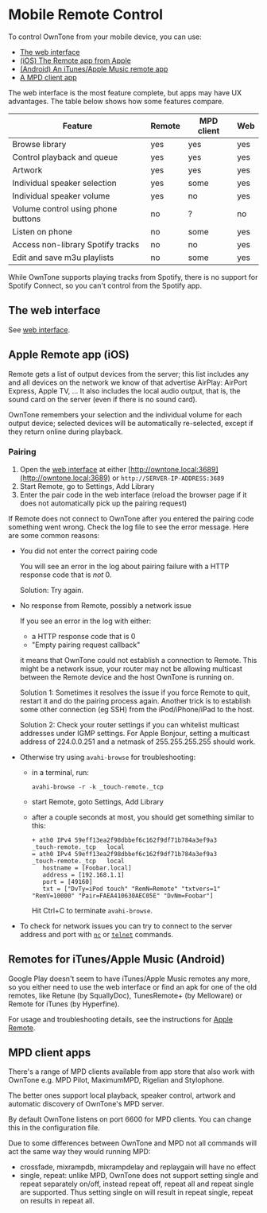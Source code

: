 # Mobile Remote Control

To control OwnTone from your mobile device, you can use:

- [The web interface](#the-web-interface)
- [(iOS) The Remote app from Apple](#apple-remote-app-ios)
- [(Android) An iTunes/Apple Music remote app](#remotes-for-itunesapple-music-android)
- [A MPD client app](#mpd-client-apps)

The web interface is the most feature complete, but apps may have UX advantages.
The table below shows how some features compare.

| Feature                               | Remote     | MPD client | Web        |
| ------------------------------------- | ---------- | ---------- | ---------- |
| Browse library                        | yes        | yes        | yes        |
| Control playback and queue            | yes        | yes        | yes        |
| Artwork                               | yes        | yes        | yes        |
| Individual speaker selection          | yes        | some       | yes        |
| Individual speaker volume             | yes        | no         | yes        |
| Volume control using phone buttons    | no         | ?          | no         |
| Listen on phone                       | no         | some       | yes        |
| Access non-library Spotify tracks     | no         | no         | yes        |
| Edit and save m3u playlists           | no         | some       | yes        |

While OwnTone supports playing tracks from Spotify, there is no support for
Spotify Connect, so you can't control from the Spotify app.


## The web interface

See [web interface](web.md).


## Apple Remote app (iOS)

Remote gets a list of output devices from the server; this list includes any
and all devices on the network we know of that advertise AirPlay: AirPort
Express, Apple TV, … It also includes the local audio output, that is, the
sound card on the server (even if there is no sound card).

OwnTone remembers your selection and the individual volume for each
output device; selected devices will be automatically re-selected, except if
they return online during playback.

### Pairing

1. Open the [web interface](web.md) at either [http://owntone.local:3689](http://owntone.local:3689)
   or `http://SERVER-IP-ADDRESS:3689`
2. Start Remote, go to Settings, Add Library
3. Enter the pair code in the web interface (reload the browser page if
   it does not automatically pick up the pairing request)

If Remote does not connect to OwnTone after you entered the pairing code
something went wrong. Check the log file to see the error message. Here are
some common reasons:

- You did not enter the correct pairing code

  You will see an error in the log about pairing failure with a HTTP response code
  that is *not* 0.

  Solution: Try again.

- No response from Remote, possibly a network issue

  If you see an error in the log with either:

  - a HTTP response code that is 0
  - "Empty pairing request callback"

  it means that OwnTone could not establish a connection to Remote. This
  might be a network issue, your router may not be allowing multicast between the
  Remote device and the host OwnTone is running on.

  Solution 1: Sometimes it resolves the issue if you force Remote to quit, restart
  it and do the pairing process again. Another trick is to establish some other
  connection (eg SSH) from the iPod/iPhone/iPad to the host.

  Solution 2: Check your router settings if you can whitelist multicast addresses
  under IGMP settings. For Apple Bonjour, setting a multicast address of
  224.0.0.251 and a netmask of 255.255.255.255 should work.

- Otherwise try using `avahi-browse` for troubleshooting:
  
  - in a terminal, run:

    ```shell
    avahi-browse -r -k _touch-remote._tcp
    ```

  - start Remote, goto Settings, Add Library
  - after a couple seconds at most, you should get something similar to this:

    ```shell
    + ath0 IPv4 59eff13ea2f98dbbef6c162f9df71b784a3ef9a3      _touch-remote._tcp   local
    = ath0 IPv4 59eff13ea2f98dbbef6c162f9df71b784a3ef9a3      _touch-remote._tcp   local
       hostname = [Foobar.local]
       address = [192.168.1.1]
       port = [49160]
       txt = ["DvTy=iPod touch" "RemN=Remote" "txtvers=1" "RemV=10000" "Pair=FAEA410630AEC05E" "DvNm=Foobar"]
    ```

    Hit Ctrl+C to terminate `avahi-browse`.

- To check for network issues you can try to connect to the server address and
  port with [`nc`](https://en.wikipedia.org/wiki/Netcat) or
  [`telnet`](https://en.wikipedia.org/wiki/Telnet) commands.


## Remotes for iTunes/Apple Music (Android)

Google Play doesn't seem to have iTunes/Apple Music remotes any more, so you
either need to use the web interface or find an apk for one of the old remotes,
like Retune (by SquallyDoc), TunesRemote+ (by Melloware) or Remote for iTunes
(by Hyperfine).

For usage and troubleshooting details, see the instructions for [Apple Remote](#apple-remote-app-ios).


## MPD client apps

There's a range of MPD clients available from app store that also work with
OwnTone e.g. MPD Pilot, MaximumMPD, Rigelian and Stylophone.

The better ones support local playback, speaker control, artwork and automatic
discovery of OwnTone's MPD server.

By default OwnTone listens on port 6600 for MPD clients. You can change
this in the configuration file.

Due to some differences between OwnTone and MPD not all commands will act the
same way they would running MPD:

- crossfade, mixrampdb, mixrampdelay and replaygain will have no effect
- single, repeat: unlike MPD, OwnTone does not support setting single and repeat
  separately on/off, instead repeat off, repeat all and repeat single are
  supported. Thus setting single on will result in repeat single, repeat on
  results in repeat all.
